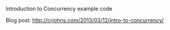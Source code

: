 Introduction to Concurrency example code

Blog post: http://crjohns.com/2013/03/12/intro-to-concurrency/
